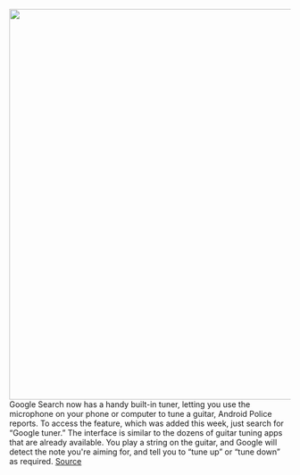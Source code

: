 <img src='https://cdn.vox-cdn.com/thumbor/EUegRbEEsHxlHM83__hyZzflbY0=/0x0:661x441/1200x800/filters:focal(279x169:383x273)/cdn.vox-cdn.com/uploads/chorus_image/image/69967932/xD2C8Qsdpb.0.jpg' width='700px' /><br/>
Google Search now has a handy built-in tuner, letting you use the microphone on your phone or computer to tune a guitar, Android Police reports. To access the feature, which was added this week, just search for “Google tuner.” The interface is similar to the dozens of guitar tuning apps that are already available. You play a string on the guitar, and Google will detect the note you're aiming for, and tell you to “tune up” or “tune down” as required.
<a href='https://www.theverge.com/2021/10/8/22716012/google-search-built-in-guitar-tuner'> Source <a/>